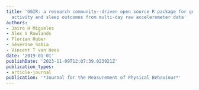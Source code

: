 ```yaml
---
title: 'GGIR: a research community--driven open source R package for generating physical
  activity and sleep outcomes from multi-day raw accelerometer data'
authors:
- Jairo H Migueles
- Alex V Rowlands
- Florian Huber
- Séverine Sabia
- Vincent T van Hees
date: '2019-01-01'
publishDate: '2023-11-09T12:07:39.023921Z'
publication_types:
- article-journal
publication: '*Journal for the Measurement of Physical Behaviour*'
---
```

